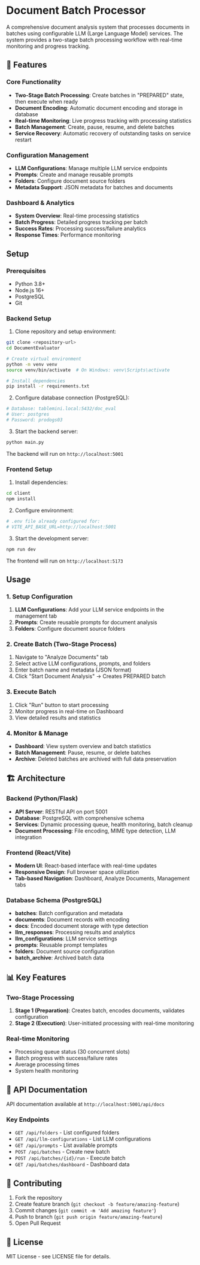 # Document Batch Processor

A comprehensive document analysis system that processes documents in batches using configurable LLM (Large Language Model) services. The system provides a two-stage batch processing workflow with real-time monitoring and progress tracking.

## 🚀 Features

### Core Functionality
- **Two-Stage Batch Processing**: Create batches in "PREPARED" state, then execute when ready
- **Document Encoding**: Automatic document encoding and storage in database
- **Real-time Monitoring**: Live progress tracking with processing statistics
- **Batch Management**: Create, pause, resume, and delete batches
- **Service Recovery**: Automatic recovery of outstanding tasks on service restart

### Configuration Management
- **LLM Configurations**: Manage multiple LLM service endpoints
- **Prompts**: Create and manage reusable prompts
- **Folders**: Configure document source folders
- **Metadata Support**: JSON metadata for batches and documents

### Dashboard & Analytics
- **System Overview**: Real-time processing statistics
- **Batch Progress**: Detailed progress tracking per batch
- **Success Rates**: Processing success/failure analytics
- **Response Times**: Performance monitoring

## Setup

### Prerequisites

- Python 3.8+
- Node.js 16+
- PostgreSQL
- Git

### Backend Setup

1. Clone repository and setup environment:

```bash
git clone <repository-url>
cd DocumentEvaluator

# Create virtual environment
python -m venv venv
source venv/bin/activate  # On Windows: venv\Scripts\activate

# Install dependencies
pip install -r requirements.txt
```

2. Configure database connection (PostgreSQL):

```bash
# Database: tablemini.local:5432/doc_eval
# User: postgres
# Password: prodogs03
```

3. Start the backend server:

```bash
python main.py
```

The backend will run on `http://localhost:5001`

### Frontend Setup

1. Install dependencies:

```bash
cd client
npm install
```

2. Configure environment:

```bash
# .env file already configured for:
# VITE_API_BASE_URL=http://localhost:5001
```

3. Start the development server:

```bash
npm run dev
```

The frontend will run on `http://localhost:5173`

## Usage

### 1. Setup Configuration
1. **LLM Configurations**: Add your LLM service endpoints in the management tab
2. **Prompts**: Create reusable prompts for document analysis
3. **Folders**: Configure document source folders

### 2. Create Batch (Two-Stage Process)
1. Navigate to "Analyze Documents" tab
2. Select active LLM configurations, prompts, and folders
3. Enter batch name and metadata (JSON format)
4. Click "Start Document Analysis" → Creates PREPARED batch

### 3. Execute Batch
1. Click "Run" button to start processing
2. Monitor progress in real-time on Dashboard
3. View detailed results and statistics

### 4. Monitor & Manage
- **Dashboard**: View system overview and batch statistics
- **Batch Management**: Pause, resume, or delete batches
- **Archive**: Deleted batches are archived with full data preservation

## 🏗️ Architecture

### Backend (Python/Flask)
- **API Server**: RESTful API on port 5001
- **Database**: PostgreSQL with comprehensive schema
- **Services**: Dynamic processing queue, health monitoring, batch cleanup
- **Document Processing**: File encoding, MIME type detection, LLM integration

### Frontend (React/Vite)
- **Modern UI**: React-based interface with real-time updates
- **Responsive Design**: Full browser space utilization
- **Tab-based Navigation**: Dashboard, Analyze Documents, Management tabs

### Database Schema (PostgreSQL)
- **batches**: Batch configuration and metadata
- **documents**: Document records with encoding
- **docs**: Encoded document storage with type detection
- **llm_responses**: Processing results and analytics
- **llm_configurations**: LLM service settings
- **prompts**: Reusable prompt templates
- **folders**: Document source configuration
- **batch_archive**: Archived batch data

## 📊 Key Features

### Two-Stage Processing
1. **Stage 1 (Preparation)**: Creates batch, encodes documents, validates configuration
2. **Stage 2 (Execution)**: User-initiated processing with real-time monitoring

### Real-time Monitoring
- Processing queue status (30 concurrent slots)
- Batch progress with success/failure rates
- Average processing times
- System health monitoring

## 🔧 API Documentation

API documentation available at `http://localhost:5001/api/docs`

### Key Endpoints
- `GET /api/folders` - List configured folders
- `GET /api/llm-configurations` - List LLM configurations
- `GET /api/prompts` - List available prompts
- `POST /api/batches` - Create new batch
- `POST /api/batches/{id}/run` - Execute batch
- `GET /api/batches/dashboard` - Dashboard data

## 🤝 Contributing

1. Fork the repository
2. Create feature branch (`git checkout -b feature/amazing-feature`)
3. Commit changes (`git commit -m 'Add amazing feature'`)
4. Push to branch (`git push origin feature/amazing-feature`)
5. Open Pull Request

## 📝 License

MIT License - see LICENSE file for details.
